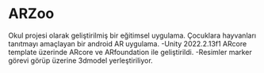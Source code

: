 # ARZoo
Okul projesi olarak geliştirilmiş bir eğitimsel uygulama. Çocuklara hayvanları tanıtmayı amaçlayan bir android AR uygulama.
-Unity 2022.2.13f1 ARcore template üzerinde ARcore ve ARfoundation ile geliştirildi.
-Resimler marker görevi görüp üzerine 3dmodel yerleştiriliyor.
